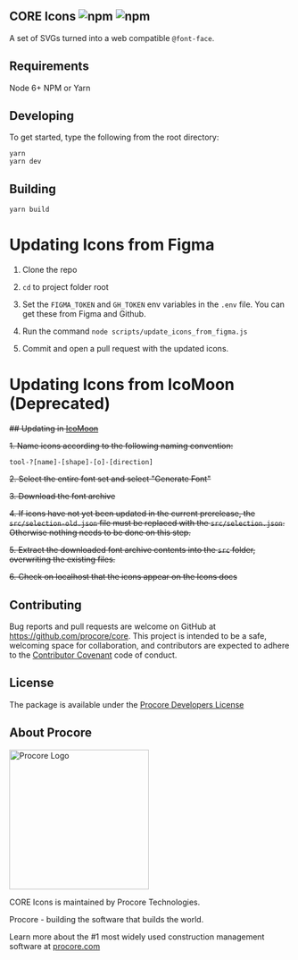 ## CORE Icons ![npm](https://img.shields.io/npm/v/@procore/core-icons.svg) ![npm](https://img.shields.io/npm/dt/@procore/core-icons.svg)

A set of SVGs turned into a web compatible `@font-face`.

## Requirements

Node 6+
NPM or Yarn

## Developing

To get started, type the following from the root directory:

```
yarn
yarn dev
```

## Building

```
yarn build
```

# Updating Icons from Figma

1. Clone the repo

2. `cd` to project folder root

3. Set the `FIGMA_TOKEN` and `GH_TOKEN` env variables in the `.env` file. You can get these from Figma and Github.

4. Run the command `node scripts/update_icons_from_figma.js`

5. Commit and open a pull request with the updated icons.

# Updating Icons from IcoMoon (Deprecated)

~~## Updating in [IcoMoon](https://icomoon.io/)~~

~~1. Name icons according to the following naming convention:~~

```
tool-?[name]-[shape]-[o]-[direction]
```

~~2. Select the entire font set and select "Generate Font"~~

~~3. Download the font archive~~

~~4. If icons have not yet been updated in the current prerelease, the `src/selection-old.json` file must be replaced with the `src/selection.json`. Otherwise nothing needs to be done on this step.~~

~~5. Extract the downloaded font archive contents into the `src` folder, overwriting the existing files.~~

~~6. Check on localhost that the icons appear on the Icons docs~~

## Contributing

Bug reports and pull requests are welcome on GitHub at https://github.com/procore/core. This project is
intended to be a safe, welcoming space for collaboration, and contributors are expected to adhere to the
[Contributor Covenant](http://contributor-covenant.org) code of conduct.

## License

The package is available under the [Procore Developers License](https://developers.procore.com/terms_and_conditions)

## About Procore

<img
  src="https://www.procore.com/images/procore_logo.png"
  alt="Procore Logo"
  width="250px"
/>

CORE Icons is maintained by Procore Technologies.

Procore - building the software that builds the world.

Learn more about the #1 most widely used construction management software at [procore.com](https://www.procore.com/)
